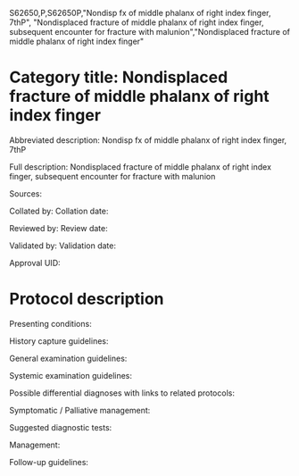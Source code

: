 S62650,P,S62650P,"Nondisp fx of middle phalanx of right index finger, 7thP", "Nondisplaced fracture of middle phalanx of right index finger, subsequent encounter for fracture with malunion","Nondisplaced fracture of middle phalanx of right index finger"
# Category title: Nondisplaced fracture of middle phalanx of right index finger

Abbreviated description: Nondisp fx of middle phalanx of right index finger, 7thP

Full description: Nondisplaced fracture of middle phalanx of right index finger, subsequent encounter for fracture with malunion

Sources:

Collated by:
Collation date:

Reviewed by:
Review date:

Validated by:
Validation date:

Approval UID:

# Protocol description

Presenting conditions:

History capture guidelines:

General examination guidelines:

Systemic examination guidelines:

Possible differential diagnoses with links to related protocols:

Symptomatic / Palliative management:

Suggested diagnostic tests:

Management:

Follow-up guidelines:
